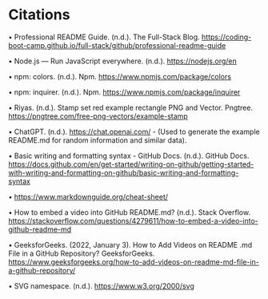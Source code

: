 # Citations

• Professional README Guide. (n.d.). The Full-Stack Blog. https://coding-boot-camp.github.io/full-stack/github/professional-readme-guide

• Node.js — Run JavaScript everywhere. (n.d.). https://nodejs.org/en

• npm: colors. (n.d.). Npm. https://www.npmjs.com/package/colors

• npm: inquirer. (n.d.). Npm. https://www.npmjs.com/package/inquirer

• Riyas. (n.d.). Stamp set red example rectangle PNG and Vector. Pngtree. https://pngtree.com/free-png-vectors/example-stamp

• ChatGPT. (n.d.). https://chat.openai.com/ - (Used to generate the example README.md for random information and similar data).

• Basic writing and formatting syntax - GitHub Docs. (n.d.). GitHub Docs. https://docs.github.com/en/get-started/writing-on-github/getting-started-with-writing-and-formatting-on-github/basic-writing-and-formatting-syntax

• https://www.markdownguide.org/cheat-sheet/

• How to embed a video into GitHub README.md? (n.d.). Stack Overflow. https://stackoverflow.com/questions/4279611/how-to-embed-a-video-into-github-readme-md

• GeeksforGeeks. (2022, January 3). How to Add Videos on README .md File in a GitHub Repository? GeeksforGeeks. https://www.geeksforgeeks.org/how-to-add-videos-on-readme-md-file-in-a-github-repository/

• SVG namespace. (n.d.). https://www.w3.org/2000/svg
